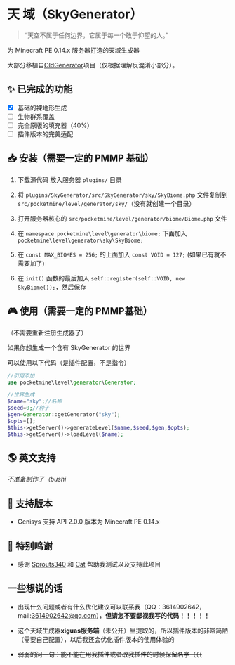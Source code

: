 # 天 域（SkyGenerator）

> “天空不属于任何边界，它属于每一个敢于仰望的人。”

为 Minecraft PE 0.14.x 服务器打造的天域生成器

大部分移植自[OldGenerator](https://github.com/Spottedleaf/OldGenerator)项目（仅根据理解反混淆小部分）。

## ✨ 已完成的功能

- [x] 基础的裸地形生成
- [ ] 生物群系覆盖
- [ ] 完全原版的填充器（40%）
- [ ] 插件版本的完美适配

## 📥 安装（需要一定的 PMMP 基础）

1. 下载源代码
放入服务器 `plugins/` 目录

2. 将 `plugins/SkyGenerator/src/SkyGenerator/sky/SkyBiome.php` 文件复制到 `src/pocketmine/level/generator/sky/`（没有就创建一个目录）

3. 打开服务器核心的 `src/pocketmine/level/generator/biome/Biome.php` 文件

4. 在 `namespace pocketmine\level\generator\biome;` 下面加入 `pocketmine\level\generator\sky\SkyBiome;`

5. 在 `const MAX_BIOMES = 256;` 的上面加入 `const VOID = 127;` (如果已有就不需要加了)

6. 在 `init()` 函数的最后加入 `self::register(self::VOID, new SkyBiome());`，然后保存

## 🎮 使用（需要一定的 PMMP基础）

（不需要重新注册生成器了）

如果你想生成一个含有 SkyGenerator 的世界

可以使用以下代码（是插件配置，不是指令）

```php
//引用添加
use pocketmine\level\generator\Generator;

//世界生成
$name="sky";//名称
$seed=0;//种子
$gen=Generator::getGenerator("sky");
$opts=[];
$this->getServer()->generateLevel($name,$seed,$gen,$opts);
$this->getServer()->loadLevel($name);
```

## 🌎 英文支持

*不准备制作了（bushi*

## 🔧 支持版本

- Genisys 支持 API 2.0.0 版本为 Minecraft PE 0.14.x

## 🤗 特别鸣谢

- 感谢 [Sprouts340](https://github.com/sprouts340) 和 [Cat](https://space.bilibili.com/663009867) 帮助我测试以及支持此项目

## 一些想说的话

- 出现什么问题或者有什么优化建议可以联系我（QQ：3614902642，mail:3614902642@qq.com），**但请您不要鄙视我写的代码！！！！！**

- 这个天域生成器**xiguas服务端**（未公开）里提取的，所以插件版本的非常简陋（需要自己配置），以后我还会优化插件版本的使用体验的

- ~~弱弱的问一句：能不能在用我插件或者改我插件的时候保留名字（（（~~
